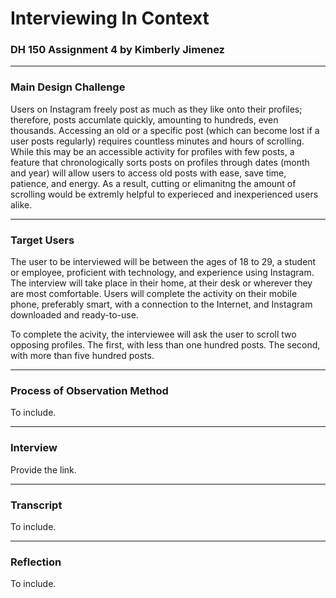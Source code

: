# Interviewing In Context

### DH 150 Assignment 4 by Kimberly Jimenez

--- 
### Main Design Challenge

Users on Instagram freely post as much as they like onto their profiles; therefore, posts accumlate quickly, amounting to hundreds, even thousands. Accessing an old or a specific post (which can become lost if a user posts regularly) requires countless minutes and hours of scrolling. While this may be an accessible activity for profiles with few posts, a feature that chronologically sorts posts on profiles through dates (month and year) will allow users to access old posts with ease, save time, patience, and energy. As a result, cutting or elimanitng the amount of scrolling would be extremly helpful to experieced and inexperienced users alike.

---
### Target Users
 
The user to be interviewed will be between the ages of 18 to 29, a student or employee, proficient with technology, and experience using Instagram. The interview will take place in their home, at their desk or wherever they are most comfortable. Users will complete the activity on their mobile phone, preferably smart, with a connection to the Internet, and Instagram downloaded and ready-to-use.

To complete the acivity, the interviewee will ask the user to scroll two opposing profiles. The first, with less than one hundred posts. The second, with more than five hundred posts.

---
### Process of Observation Method

To include.

---
### Interview

Provide the link.

---
### Transcript

To include.

---
### Reflection

To include.
